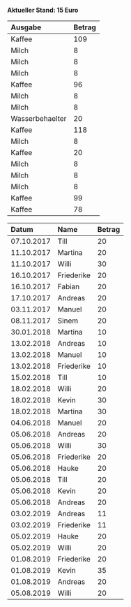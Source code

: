 **Aktueller Stand: 15 Euro**


|Ausgabe         |Betrag |
|:---------------|:------|
|Kaffee          |109    |
|Milch           |8      |
|Milch           |8      |
|Milch           |8      |
|Kaffee          |96     |
|Milch           |8      |
|Milch           |8      |
|Wasserbehaelter |20     |
|Kaffee          |118    |
|Milch           |8      |
|Kaffee          |20     |
|Milch           |8      |
|Milch           |8      |
|Milch           |8      |
|Kaffee          |99     |
|Kaffee          |78     |


|Datum      |Name       |Betrag |
|:----------|:----------|:------|
|07.10.2017 |Till       |20     |
|11.10.2017 |Martina    |20     |
|11.10.2017 |Willi      |30     |
|16.10.2017 |Friederike |20     |
|16.10.2017 |Fabian     |20     |
|17.10.2017 |Andreas    |20     |
|03.11.2017 |Manuel     |20     |
|08.11.2017 |Sinem      |20     |
|30.01.2018 |Martina    |10     |
|13.02.2018 |Andreas    |10     |
|13.02.2018 |Manuel     |10     |
|13.02.2018 |Friederike |10     |
|15.02.2018 |Till       |10     |
|18.02.2018 |Willi      |20     |
|18.02.2018 |Kevin      |30     |
|18.02.2018 |Martina    |30     |
|04.06.2018 |Manuel     |20     |
|05.06.2018 |Andreas    |20     |
|05.06.2018 |Willi      |30     |
|05.06.2018 |Friederike |20     |
|05.06.2018 |Hauke      |20     |
|05.06.2018 |Till       |20     |
|05.06.2018 |Kevin      |20     |
|05.06.2018 |Andreas    |20     |
|03.02.2019 |Andreas    |11     |
|03.02.2019 |Friederike |11     |
|05.02.2019 |Hauke      |20     |
|05.02.2019 |Willi      |20     |
|01.08.2019 |Friederike |20     |
|01.08.2019 |Kevin      |35     |
|01.08.2019 |Andreas    |20     |
|05.08.2019 |Willi      |20     |
